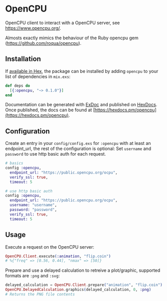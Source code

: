 # OpenCPU

OpenCPU client to interact with a OpenCPU server, see https://www.opencpu.org/.

Almosts exactly mimics the behaviour of the Ruby opencpu gem (https://github.com/roqua/opencpu).

## Installation

If [available in Hex](https://hex.pm/docs/publish), the package can be installed
by adding `opencpu` to your list of dependencies in `mix.exs`:

```elixir
def deps do
  [{:opencpu, "~> 0.1.0"}]
end
```

Documentation can be generated with [ExDoc](https://github.com/elixir-lang/ex_doc)
and published on [HexDocs](https://hexdocs.pm). Once published, the docs can
be found at [https://hexdocs.pm/opencpu](https://hexdocs.pm/opencpu).

## Configuration

Create an entry in your `config/config.exs` for `:opencpu` with at least an endpoint_url, the rest of the configuration is optional: Set `username` and `password` to use http basic auth for each request.

```elixir
# basics
config :opencpu,
  endpoint_url: "https://public.opencpu.org/ocpu",
  verify_ssl: true,
  timeout: 5

# use http basic auth
config :opencpu,
  endpoint_url: "https://public.opencpu.org/ocpu",
  username: "username",
  password: "password",
  verify_ssl: true,
  timeout: 5

```

## Usage

Execute a request on the OpenCPU server:

```elixir
OpenCPU.Client.execute(:animation, "flip.coin")
# %{"freq" => [0.56, 0.44], "nmax" => [50]}
```

Prepare and use a delayed calculation to retreive a plot/graphic, supported formats are `:png` and `:svg`:

```elixir
delayed_calculation = OpenCPU.Client.prepare("animation", "flip.coin")
OpenCPU.DelayedCalculation.graphics(delayed_calculation, 0, :png)
# Returns the PNG file contents
```
